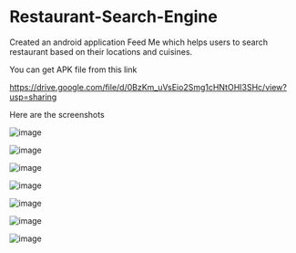 # Restaurant-Search-Engine
Created an android application Feed Me which helps users to search restaurant based on their locations and cuisines.  

You can get APK file from this link

https://drive.google.com/file/d/0BzKm_uVsEio2Smg1cHNtOHI3SHc/view?usp=sharing

Here are the screenshots 

![image](https://cloud.githubusercontent.com/assets/11257521/19174429/99f817b8-8be3-11e6-99a1-0e49a20f78bd.png)


![image](https://cloud.githubusercontent.com/assets/11257521/19174471/e2884430-8be3-11e6-8c14-2d3292e1d517.png)

![image](https://cloud.githubusercontent.com/assets/11257521/19174498/07f4b4b0-8be4-11e6-9496-97a7698d6cd4.png)

![image](https://cloud.githubusercontent.com/assets/11257521/19174503/0f1f25d6-8be4-11e6-8706-1d746bbe7ac6.png)

![image](https://cloud.githubusercontent.com/assets/11257521/19174565/79010dde-8be4-11e6-9b2d-26a8b7d6a85f.png)


![image](https://cloud.githubusercontent.com/assets/11257521/19174532/461c7156-8be4-11e6-8417-18f8edf38cbe.png)

![image](https://cloud.githubusercontent.com/assets/11257521/19174596/bc20b060-8be4-11e6-9c4d-e2c619bc8093.png)
